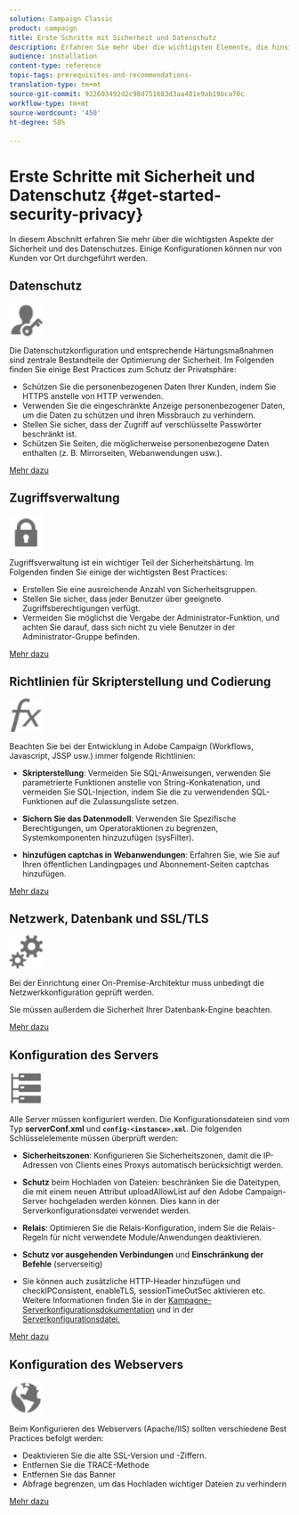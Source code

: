 ```yaml
---
solution: Campaign Classic
product: campaign
title: Erste Schritte mit Sicherheit und Datenschutz
description: Erfahren Sie mehr über die wichtigsten Elemente, die hinsichtlich Sicherheit und Datenschutz überprüft werden müssen.
audience: installation
content-type: reference
topic-tags: prerequisites-and-recommendations-
translation-type: tm+mt
source-git-commit: 922603492d2c98d751683d3aa481e9ab19bca70c
workflow-type: tm+mt
source-wordcount: '450'
ht-degree: 58%

---
```



# Erste Schritte mit Sicherheit und Datenschutz {#get-started-security-privacy}

In diesem Abschnitt erfahren Sie mehr über die wichtigsten Aspekte der Sicherheit und des Datenschutzes. Einige Konfigurationen können nur von Kunden vor Ort durchgeführt werden.

## Datenschutz

<img src="assets/do-not-localize/icon_privacy.svg" width="60px">

Die Datenschutzkonfiguration und entsprechende Härtungsmaßnahmen sind zentrale Bestandteile der Optimierung der Sicherheit. Im Folgenden finden Sie einige Best Practices zum Schutz der Privatsphäre:

* Schützen Sie die personenbezogenen Daten Ihrer Kunden, indem Sie HTTPS anstelle von HTTP verwenden.
* Verwenden Sie die eingeschränkte Anzeige personenbezogener Daten, um die Daten zu schützen und ihren Missbrauch zu verhindern.
* Stellen Sie sicher, dass der Zugriff auf verschlüsselte Passwörter beschränkt ist.
* Schützen Sie Seiten, die möglicherweise personenbezogene Daten enthalten (z. B. Mirrorseiten, Webanwendungen usw.).

[Mehr dazu](../../installation/using/privacy.md)

## Zugriffsverwaltung

<img src="assets/do-not-localize/icon_access.svg" width="60px">

Zugriffsverwaltung ist ein wichtiger Teil der Sicherheitshärtung. Im Folgenden finden Sie einige der wichtigsten Best Practices:

* Erstellen Sie eine ausreichende Anzahl von Sicherheitsgruppen.
* Stellen Sie sicher, dass jeder Benutzer über geeignete Zugriffsberechtigungen verfügt.
* Vermeiden Sie möglichst die Vergabe der Administrator-Funktion, und achten Sie darauf, dass sich nicht zu viele Benutzer in der Administrator-Gruppe befinden.

[Mehr dazu](../../installation/using/access-management.md)

## Richtlinien für Skripterstellung und Codierung

<img src="assets/do-not-localize/icon_scripting.svg" width="60px">

Beachten Sie bei der Entwicklung in Adobe Campaign (Workflows, Javascript, JSSP usw.) immer folgende Richtlinien:

* **Skripterstellung**: Vermeiden Sie SQL-Anweisungen, verwenden Sie parametrierte Funktionen anstelle von String-Konkatenation, und vermeiden Sie SQL-Injection, indem Sie die zu verwendenden SQL-Funktionen auf die Zulassungsliste setzen.

* **Sichern Sie das Datenmodell**: Verwenden Sie Spezifische Berechtigungen, um Operatoraktionen zu begrenzen, Systemkomponenten hinzuzufügen (sysFilter).

* **hinzufügen captchas in Webanwendungen**: Erfahren Sie, wie Sie auf Ihren öffentlichen Landingpages und Abonnement-Seiten captchas hinzufügen.

[Mehr dazu](../../installation/using/scripting-coding-guidelines.md)

## Netzwerk, Datenbank und SSL/TLS

<img src="assets/do-not-localize/icon_network.svg" width="60px">

Bei der Einrichtung einer On-Premise-Architektur muss unbedingt die Netzwerkkonfiguration geprüft werden.

Sie müssen außerdem die Sicherheit Ihrer Datenbank-Engine beachten.

[Mehr dazu](../../installation/using/network-database.md)

## Konfiguration des Servers

<img src="assets/do-not-localize/icon_server.svg" width="60px">

Alle Server müssen konfiguriert werden. Die Konfigurationsdateien sind vom Typ **serverConf.xml** und **`config-<instance>.xml`**. Die folgenden Schlüsselelemente müssen überprüft werden:

* **Sicherheitszonen**: Konfigurieren Sie Sicherheitszonen, damit die IP-Adressen von Clients eines Proxys automatisch berücksichtigt werden.

* **Schutz** beim Hochladen von Dateien: beschränken Sie die Dateitypen, die mit einem neuen Attribut uploadAllowList auf den Adobe Campaign-Server hochgeladen werden können. Dies kann in der Serverkonfigurationsdatei verwendet werden.

* **Relais**: Optimieren Sie die Relais-Konfiguration, indem Sie die Relais-Regeln für nicht verwendete Module/Anwendungen deaktivieren.

* **Schutz vor ausgehenden Verbindungen** und **Einschränkung der Befehle** (serverseitig)

* Sie können auch zusätzliche HTTP-Header hinzufügen und checkIPConsistent, enableTLS, sessionTimeOutSec aktivieren etc. Weitere Informationen finden Sie in der [Kampagne-Serverkonfigurationsdokumentation](../../installation/using/configuring-campaign-server.md) und in der [Serverkonfigurationsdatei.](../../installation/using/the-server-configuration-file.md)

[Mehr dazu](../../installation/using/server-configuration.md)

## Konfiguration des Webservers

<img src="assets/do-not-localize/icon_web.svg" width="60px">

Beim Konfigurieren des Webservers (Apache/IIS) sollten verschiedene Best Practices befolgt werden:

* Deaktivieren Sie die alte SSL-Version und -Ziffern.
* Entfernen Sie die TRACE-Methode
* Entfernen Sie das Banner
* Abfrage begrenzen, um das Hochladen wichtiger Dateien zu verhindern

[Mehr dazu](../../installation/using/web-server-configuration.md)
